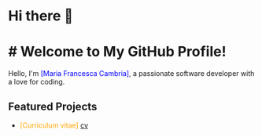 # Hi there 👋
# # Welcome to My GitHub Profile!

Hello, I'm<span style="color:blue"> [Maria Francesca Cambria]</span>, a passionate software developer with a love for coding.

## Featured Projects

- <span style="color:orange">[Curriculum vitae]</span>
[cv](https://github.com/Fra2406/cv)
<!--
**Fra2406/Fra2406** is a ✨ _special_ ✨ repository because its `README.md` (this file) appears on your GitHub profile.

Here are some ideas to get you started:

- 🔭 I’m currently working on ...
- 🌱 I’m currently learning ...
- 👯 I’m looking to collaborate on ...
- 🤔 I’m looking for help with ...
- 💬 Ask me about ...
- 📫 How to reach me: ...
- 😄 Pronouns: ...
- ⚡ Fun fact: ...
-->
